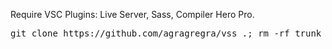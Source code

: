 <p>Require VSC Plugins: Live Server, Sass, Compiler Hero Pro.</p>
<pre>git clone https://github.com/agragregra/vss .; rm -rf trunk .gitignore readme.md .git</pre>
